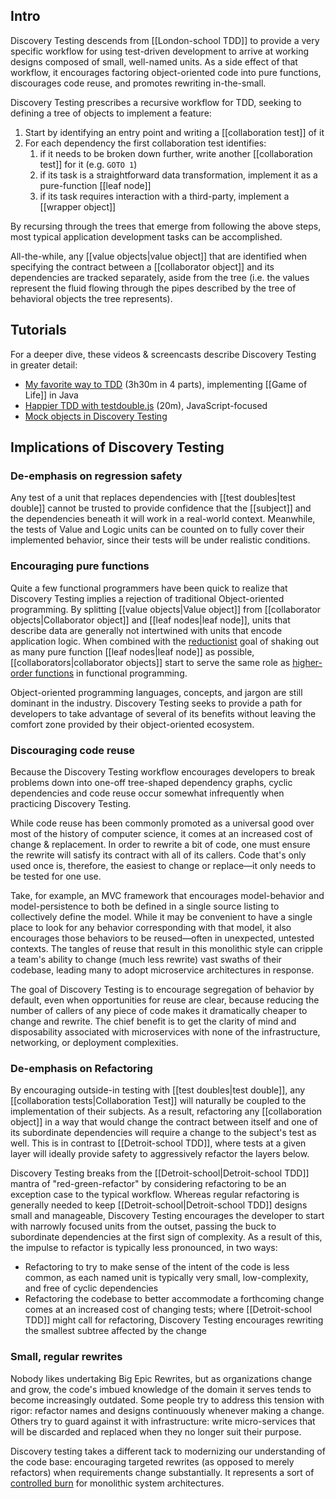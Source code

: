 ## Intro

Discovery Testing descends from [[London-school TDD]] to provide a very specific workflow for using test-driven development to arrive at working designs composed of small, well-named units. As a side effect of that workflow, it encourages factoring object-oriented code into pure functions, discourages code reuse, and promotes rewriting in-the-small.

Discovery Testing prescribes a recursive workflow for TDD, seeking to defining a tree of objects to implement a feature:

1. Start by identifying an entry point and writing a [[collaboration test]] of it
2. For each dependency the first collaboration test identifies:
   1. if it needs to be broken down further, write another [[collaboration test]] for it (e.g. `GOTO 1`)
   2. if its task is a straightforward data transformation, implement it as a pure-function [[leaf node]]
   3. if its task requires interaction with a third-party, implement a [[wrapper object]]

By recursing through the trees that emerge from following the above steps, most typical application development tasks can be accomplished.

All-the-while, any [[value objects|value object]] that are identified when specifying the contract between a [[collaborator object]] and its dependencies are tracked separately, aside from the tree (i.e. the values represent the fluid flowing through the pipes described by the tree of behavioral objects the tree represents).

## Tutorials

For a deeper dive, these videos & screencasts describe Discovery Testing in greater detail:

* [My favorite way to TDD](http://blog.testdouble.com/posts/2015-09-10-how-i-use-test-doubles.html) (3h30m in 4 parts), implementing [[Game of Life]] in Java
* [Happier TDD with testdouble.js](http://blog.testdouble.com/posts/2016-06-05-happier-tdd-with-testdouble-js.html) (20m), JavaScript-focused
* [Mock objects in Discovery Testing](http://blog.testdouble.com/posts/2014-05-14-mock-objects-in-discovery-tests.html)

## Implications of Discovery Testing

### De-emphasis on regression safety

Any test of a unit that replaces dependencies with [[test doubles|test double]] cannot be trusted to provide confidence that the [[subject]] and the dependencies beneath it will work in a real-world context. Meanwhile, the tests of Value and Logic units can be counted on to fully cover their implemented behavior, since their tests will be under realistic conditions.

### Encouraging pure functions

Quite a few functional programmers have been quick to realize that Discovery Testing implies a rejection of traditional Object-oriented programming. By splitting [[value objects|Value object]] from [[collaborator objects|Collaborator object]] and [[leaf nodes|leaf node]], units that describe data are generally not intertwined with units that encode application logic. When combined with the [reductionist](https://en.wikipedia.org/wiki/Reductionism) goal of shaking out as many pure function [[leaf nodes|leaf node]] as possible, [[collaborators|collaborator objects]] start to serve the same role as [higher-order functions](https://en.wikipedia.org/wiki/Higher-order_function) in functional programming.

Object-oriented programming languages, concepts, and jargon are still dominant in the industry. Discovery Testing seeks to provide a path for developers to take advantage of several of its benefits without leaving the comfort zone provided by their object-oriented ecosystem.

### Discouraging code reuse

Because the Discovery Testing workflow encourages developers to break problems down into one-off tree-shaped dependency graphs, cyclic dependencies and code reuse occur somewhat infrequently when practicing Discovery Testing. 

While code reuse has been commonly promoted as a universal good over most of the history of computer science, it comes at an increased cost of change & replacement. In order to rewrite a bit of code, one must ensure the rewrite will satisfy its contract with all of its callers. Code that's only used once is, therefore, the easiest to change or replace—it only needs to be tested for one use. 

Take, for example, an MVC framework that encourages model-behavior and model-persistence to both be defined in a single source listing to collectively define the model. While it may be convenient to have a single place to look for any behavior corresponding with that model, it also encourages those behaviors to be reused—often in unexpected, untested contexts. The tangles of reuse that result in this monolithic style can cripple a team's ability to change (much less rewrite) vast swaths of their codebase, leading many to adopt microservice architectures in response.

The goal of Discovery Testing is to encourage segregation of behavior by default, even when opportunities for reuse are clear, because reducing the number of callers of any piece of code makes it dramatically cheaper to change and rewrite. The chief benefit is to get the clarity of mind and disposability associated with microservices with none of the infrastructure, networking, or deployment complexities.

### De-emphasis on Refactoring 

By encouraging outside-in testing with [[test doubles|test double]], any [[collaboration tests|Collaboration Test]] will naturally be coupled to the implementation of their subjects. As a result, refactoring any [[collaboration object]] in a way that would change the contract between itself and one of its subordinate dependencies will require a change to the subject's test as well. This is in contrast to [[Detroit-school TDD]], where tests at a given layer will ideally provide safety to aggressively refactor the layers below. 

Discovery Testing breaks from the [[Detroit-school|Detroit-school TDD]] mantra of "red-green-refactor" by considering refactoring to be an exception case to the typical workflow. Whereas regular refactoring is generally needed to keep [[Detroit-school|Detroit-school TDD]] designs small and manageable, Discovery Testing encourages the developer to start with narrowly focused units from the outset, passing the buck to subordinate dependencies at the first sign of complexity. As a result of this, the impulse to refactor is typically less pronounced, in two ways:

* Refactoring to try to make sense of the intent of the code is less common, as each named unit is typically very small, low-complexity, and free of cyclic dependencies
* Refactoring the codebase to better accommodate a forthcoming change comes at an increased cost of changing tests; where [[Detroit-school TDD]] might call for refactoring, Discovery Testing encourages rewriting the smallest subtree affected by the change

### Small, regular rewrites

Nobody likes undertaking Big Epic Rewrites, but as organizations change and grow, the code's imbued knowledge of the domain it serves tends to become increasingly outdated. Some people try to address this tension with rigor: refactor names and designs continuously whenever making a change. Others try to guard against it with infrastructure: write micro-services that will be discarded and replaced when they no longer suit their purpose.

Discovery testing takes a different tack to modernizing our understanding of the code base: encouraging targeted rewrites (as opposed to merely refactors) when requirements change substantially. It represents a sort of [controlled burn](https://en.wikipedia.org/wiki/Controlled_burn) for monolithic system architectures.